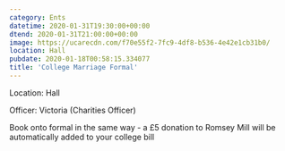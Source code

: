 ```yaml
---
category: Ents
datetime: 2020-01-31T19:30:00+00:00
dtend: 2020-01-31T21:00:00+00:00
image: https://ucarecdn.com/f70e55f2-7fc9-4df8-b536-4e42e1cb31b0/
location: Hall
pubdate: 2020-01-18T00:58:15.334077
title: 'College Marriage Formal'
---
```

Location: Hall

Officer: Victoria (Charities Officer)

Book onto formal in the same way - a £5 donation to Romsey Mill will be automatically added to your college bill

